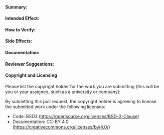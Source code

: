#### Summary:

#### Intended Effect:

#### How to Verify:

#### Side Effects:

#### Documentation:

#### Reviewer Suggestions: 

#### Copyright and Licensing

Please list the copyright holder for the work you are submitting (this will be you or your assignee, such as a university or company):

By submitting this pull request, the copyright holder is agreeing to license the submitted work under the following licenses:
- Code: BSD3 (https://opensource.org/licenses/BSD-3-Clause)
- Documentation: CC-BY 4.0 (https://creativecommons.org/licenses/by/4.0/)
